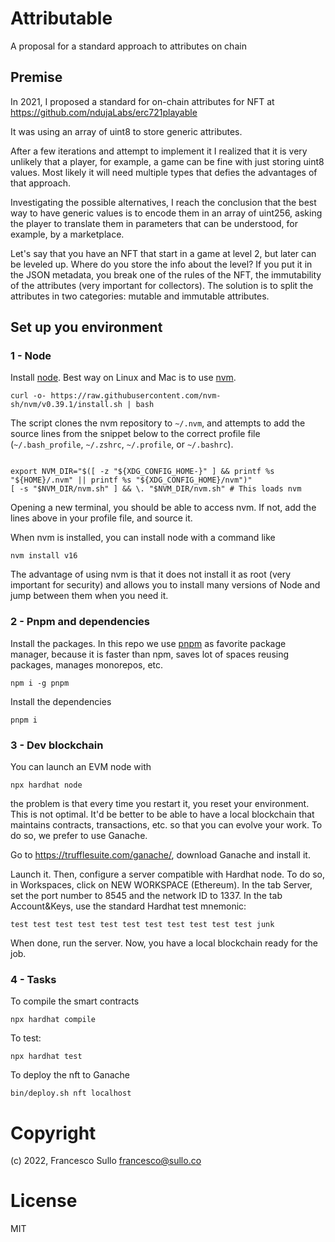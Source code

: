 # Attributable

A proposal for a standard approach to attributes on chain

## Premise

In 2021, I proposed a standard for on-chain attributes for NFT at https://github.com/ndujaLabs/erc721playable

It was using an array of uint8 to store generic attributes.

After a few iterations and attempt to implement it I realized that it is very unlikely that a player, for example, a game can be fine with just storing uint8 values. Most likely it will need multiple types that defies the advantages of that approach.

Investigating the possible alternatives, I reach the conclusion that the best way to have generic values is to encode them in an array of uint256, asking the player to translate them in parameters that can be understood, for example, by a marketplace.

Let's say that you have an NFT that start in a game at level 2, but later can be leveled up. Where do you store the info about the level? If you put it in the JSON metadata, you break one of the rules of the NFT, the immutability of the attributes (very important for collectors). The solution is to split the attributes in two categories: mutable and immutable attributes.


## Set up you environment

### 1 - Node

Install [node](https://nodejs.org/). Best way on Linux and Mac is to use [nvm](https://github.com/nvm-sh/nvm).

```
curl -o- https://raw.githubusercontent.com/nvm-sh/nvm/v0.39.1/install.sh | bash
```

The script clones the nvm repository to `~/.nvm`, and attempts to add the source lines from the snippet below to the correct profile file (`~/.bash_profile`, `~/.zshrc`, `~/.profile`, or `~/.bashrc`).

```

export NVM_DIR="$([ -z "${XDG_CONFIG_HOME-}" ] && printf %s "${HOME}/.nvm" || printf %s "${XDG_CONFIG_HOME}/nvm")"
[ -s "$NVM_DIR/nvm.sh" ] && \. "$NVM_DIR/nvm.sh" # This loads nvm
```

Opening a new terminal, you should be able to access nvm. If not, add the lines above in your profile file, and source it.

When nvm is installed, you can install node with a command like

```
nvm install v16
```

The advantage of using nvm is that it does not install it as root (very important for security) and allows you to install many versions of Node and jump between them when you need it.

### 2 - Pnpm and dependencies

Install the packages. In this repo we use [pnpm](https://pnpm.io/) as favorite package manager, because it is faster than npm, saves lot of spaces reusing packages, manages monorepos, etc.

```
npm i -g pnpm
```

Install the dependencies

```
pnpm i
```

### 3 - Dev blockchain

You can launch an EVM node with

```
npx hardhat node
```

the problem is that every time you restart it, you reset your environment. This is not optimal. It'd be better to be able to have a local blockchain that maintains contracts, transactions, etc. so that you can evolve your work.
To do so, we prefer to use Ganache.

Go to https://trufflesuite.com/ganache/, download Ganache and install it.

Launch it. Then, configure a server compatible with Hardhat node. To do so, in Workspaces, click on NEW WORKSPACE (Ethereum). In the tab Server, set the port number to 8545 and the network ID to 1337. In the tab Account&Keys, use the standard Hardhat test mnemonic:

```
test test test test test test test test test test test junk
```

When done, run the server. Now, you have a local blockchain ready for the job.

### 4 - Tasks

To compile the smart contracts

```
npx hardhat compile
```

To test:

```
npx hardhat test
```

To deploy the nft to Ganache

```
bin/deploy.sh nft localhost
```

# Copyright

(c) 2022, Francesco Sullo <francesco@sullo.co>

# License

MIT
